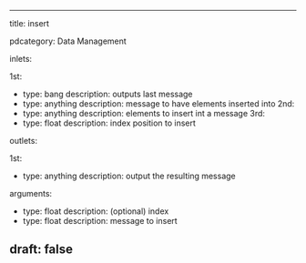 --- 


title: insert

pdcategory: Data Management

inlets:

  1st:
  - type: bang
    description: outputs last message
  - type: anything
    description: message to have elements inserted into
  2nd:
  - type: anything
    description: elements to insert int a message
  3rd:
  - type: float
    description: index position to insert

outlets:

  1st:
  - type: anything
    description: output the resulting message

arguments:
  - type: float
    description: (optional) index
  - type: float
    description: message to insert





draft: false
---